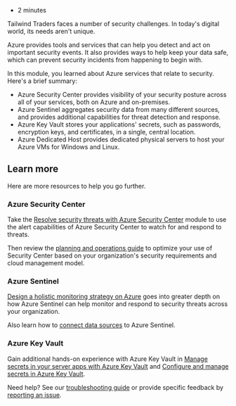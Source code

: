 -   2 minutes

Tailwind Traders faces a number of security challenges. In today's digital world, its needs aren't unique.

Azure provides tools and services that can help you detect and act on important security events. It also provides ways to help keep your data safe, which can prevent security incidents from happening to begin with.

In this module, you learned about Azure services that relate to security. Here's a brief summary:

-   Azure Security Center provides visibility of your security posture across all of your services, both on Azure and on-premises.
-   Azure Sentinel aggregates security data from many different sources, and provides additional capabilities for threat detection and response.
-   Azure Key Vault stores your applications' secrets, such as passwords, encryption keys, and certificates, in a single, central location.
-   Azure Dedicated Host provides dedicated physical servers to host your Azure VMs for Windows and Linux.

## Learn more

Here are more resources to help you go further.

### Azure Security Center

Take the [Resolve security threats with Azure Security Center](https://docs.microsoft.com/en-us/learn/modules/resolve-threats-with-azure-security-center/) module to use the alert capabilities of Azure Security Center to watch for and respond to threats.

Then review the [planning and operations guide](https://docs.microsoft.com/en-us/azure/security-center/security-center-planning-and-operations-guide) to optimize your use of Security Center based on your organization's security requirements and cloud management model.

### Azure Sentinel

[Design a holistic monitoring strategy on Azure](https://docs.microsoft.com/en-us/learn/modules/design-monitoring-strategy-on-azure/) goes into greater depth on how Azure Sentinel can help monitor and respond to security threats across your organization.

Also learn how to [connect data sources](https://docs.microsoft.com/en-us/azure/sentinel/connect-data-sources) to Azure Sentinel.

### Azure Key Vault

Gain additional hands-on experience with Azure Key Vault in [Manage secrets in your server apps with Azure Key Vault](https://docs.microsoft.com/en-us/learn/modules/manage-secrets-with-azure-key-vault/) and [Configure and manage secrets in Azure Key Vault](https://docs.microsoft.com/en-us/learn/modules/configure-and-manage-azure-key-vault).

Need help? See our [troubleshooting guide](https://docs.microsoft.com/en-us/learn/support/troubleshooting?uid=learn.azure.protect-against-security-threats-azure.8-summary&documentId=ca202ac2-44dc-158f-aac3-0db12118bf8d&versionIndependentDocumentId=62b148d0-3192-a517-a702-fecc17d5a0c4&contentPath=%2FMicrosoftDocs%2Flearn-pr%2Fblob%2Flive%2Flearn-pr%2Fazure-fundamentals%2Fprotect-against-security-threats-azure%2F8-summary.yml&url=https%3A%2F%2Fdocs.microsoft.com%2Fen-us%2Flearn%2Fmodules%2Fprotect-against-security-threats-azure%2F8-summary&author=rknapp) or provide specific feedback by [reporting an issue](https://docs.microsoft.com/en-us/learn/support/troubleshooting?uid=learn.azure.protect-against-security-threats-azure.8-summary&documentId=ca202ac2-44dc-158f-aac3-0db12118bf8d&versionIndependentDocumentId=62b148d0-3192-a517-a702-fecc17d5a0c4&contentPath=%2FMicrosoftDocs%2Flearn-pr%2Fblob%2Flive%2Flearn-pr%2Fazure-fundamentals%2Fprotect-against-security-threats-azure%2F8-summary.yml&url=https%3A%2F%2Fdocs.microsoft.com%2Fen-us%2Flearn%2Fmodules%2Fprotect-against-security-threats-azure%2F8-summary&author=rknapp#report-feedback).